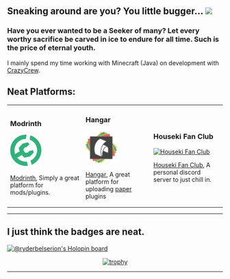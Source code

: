 ## Sneaking around are you? You little bugger... ![](https://komarev.com/ghpvc/?username=ryderbelserion&flat-square)

### Have you ever wanted to be a Seeker of many? Let every worthy sacrifice be carved in ice to endure for all time. Such is the price of eternal youth.

I mainly spend my time working with Minecraft (Java) on development with [CrazyCrew](https://github.com/Crazy-Crew).

<!-- START Links -->
[Sponsors]: https://github.com/sponsors/RyderBelserion
[Discord]: https://discord.gg/Gsan8cFrDJ

[Sponsors Badge]: https://raw.githubusercontent.com/intergrav/devins-badges/v2/assets/cozy/donate/ghsponsors-singular_vector.svg
[Discord Badge]: https://raw.githubusercontent.com/intergrav/devins-badges/v2/assets/cozy/social/discord-singular_vector.svg

<!-- END Links -->

## Neat Platforms:
<table>
  
 <tr>

  <td>

  ### Modrinth
    
  [<img src="https://raw.githubusercontent.com/RyderBelserion/Assets/main/modrinth.webp" alt="Modrinth" height="75">](https://modrinth.com/)
    
   [Modrinth](https://modrinth.com/), Simply a great platform for mods/plugins.

  </td>
    
  <td>

  ### Hangar
    
  [<img src="https://raw.githubusercontent.com/RyderBelserion/Assets/main/hangar.webp" alt="BuiltByBit" height="75">](https://hangar.papermc.io/)
    
   [Hangar](https://hangar.papermc.io/), A great platform for uploading [paper](https://papermc.io) plugins

  </td>

  <td>

  ### Houseki Fan Club
    
  [<img src="https://cdn.discordapp.com/icons/931330926653358090/cbfd31168fa964a62c2b7ccedd9b27a3" alt="Houseki Fan Club" height="75">](https://discord.gg/w7yCw4M9za)
    
  [Houseki Fan Club](https://discord.gg/w7yCw4M9za), A personal discord server to just chill in.
    
  </td>

 </tr>
  
</table>

---
## I just think the badges are neat.
[![@ryderbelserion's Holopin board](https://holopin.me/ryderbelserion)](https://holopin.io/@ryderbelserion)

<div align="center">
  
  [![trophy](https://github-profile-trophy.vercel.app/?username=ryderbelserion&theme=onedark)](https://github.com/ryo-ma/github-profile-trophy)
  
</div>
  
---
